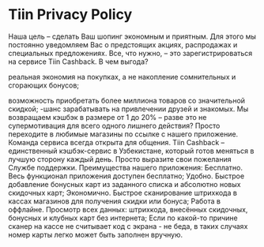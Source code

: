 # Tiin Privacy Policy

Наша цель – сделать Ваш шопинг экономным и приятным. Для этого мы постоянно уведомляем Вас о предстоящих акциях, распродажах и специальных предложениях. Все, что нужно, – это зарегистрироваться на сервисе Tiin Cashback. В чем выгода?

реальная экономия на покупках, а не накопление сомнительных и сгорающих бонусов;

возможность приобретать более миллиона товаров со значительной скидкой;
-шанс зарабатывать на привлечении друзей и знакомых.
Мы возвращаем кэшбэк в размере от 1 до 20% – разве это не супермотивация для всего одного лишнего действия? Просто переходите в любимые магазины по ссылке с нашего приложение. Команда сервиса всегда открыта для общения. Tiin Cashback – единственный кэшбэк-сервис в Узбекистане, который готов меняться в лучшую сторону каждый день. Просто выразите свои пожелания Службе поддержки.
Преимущества нашего приложения:
Бесплатно. Весь функционал приложения доступен бесплатно;
Удобно. Быстрое добавление бонусных карт из заданного списка и абсолютно новых скидочных карт;
Экономично. Быстрое сканирование штрихкода в кассах магазинов для получения скидки или бонуса;
Работа в оффлайне. Просмотр всех данных: штрихкода, внесённых скидочных, бонусных и клубных карт без интернета;
Если по какой-то причине сканер на кассе не считывает код с экрана - не беда, в таких случаях номер карты легко может быть заполнен вручную.
